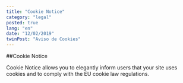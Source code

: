 ```yaml
---
title: "Cookie Notice"
category: "legal"
posted: true
lang: "en"
date: "12/02/2019"
twinPost: "Aviso de Cookies"
---
```


##Cookie Notice

Cookie Notice allows you to elegantly inform users that your site uses cookies and to comply with the EU cookie law regulations.
